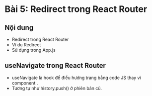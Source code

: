 # Bài 5: Redirect trong React Router

## Nội dung
- Redirect trong React Router
- Ví dụ Redirect
- Sử dụng trong App.js

## useNavigate trong React Router
- useNavigate là hook để điều hướng trang bằng code JS thay vì component <Navigate />.
- Tương tự như history.push() ở phiên bản cũ.